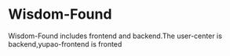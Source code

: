 # Wisdom-Found
Wisdom-Found includes frontend and backend.The user-center is backend,yupao-frontend is fronted

